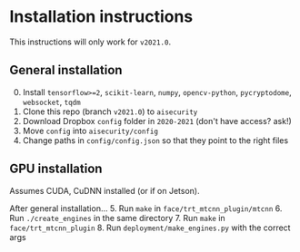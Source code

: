 # Installation instructions
This instructions will only work for `v2021.0`.

## General installation
0. Install `tensorflow>=2`, `scikit-learn`, `numpy`, `opencv-python`, `pycryptodome`, `websocket`, `tqdm`
1. Clone this repo (branch `v2021.0`) to `aisecurity`
2. Download Dropbox `config` folder in `2020-2021` (don't have access? ask!)
3. Move `config` into `aisecurity/config`
4. Change paths in `config/config.json` so that they point to the right files

## GPU installation
Assumes CUDA, CuDNN installed (or if on Jetson).

After general installation...
5. Run `make` in `face/trt_mtcnn_plugin/mtcnn`
6. Run `./create_engines` in the same directory
7. Run `make` in `face/trt_mtcnn_plugin`
8. Run `deployment/make_engines.py` with the correct args
